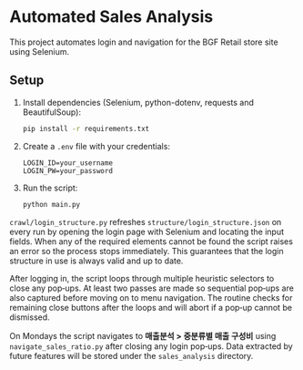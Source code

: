 # Automated Sales Analysis

This project automates login and navigation for the BGF Retail store site using Selenium.

## Setup

1. Install dependencies (Selenium, python-dotenv, requests and BeautifulSoup):
   ```bash
   pip install -r requirements.txt
   ```
2. Create a `.env` file with your credentials:
   ```
   LOGIN_ID=your_username
   LOGIN_PW=your_password
   ```
3. Run the script:
   ```bash
   python main.py
   ```

`crawl/login_structure.py` refreshes `structure/login_structure.json` on every
run by opening the login page with Selenium and locating the input fields. When
any of the required elements cannot be found the script raises an error so the
process stops immediately. This guarantees that the login structure in use is
always valid and up to date.

After logging in, the script loops through multiple heuristic selectors to close
any pop‑ups. At least two passes are made so sequential pop‑ups are also
captured before moving on to menu navigation. The routine checks for remaining
close buttons after the loops and will abort if a pop‑up cannot be dismissed.

On Mondays the script navigates to **매출분석 > 중분류별 매출 구성비** using `navigate_sales_ratio.py` after closing any login pop‑ups.
Data extracted by future features will be stored under the `sales_analysis` directory.
